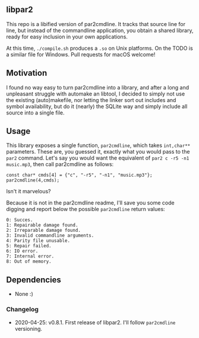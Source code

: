 ## libpar2

This repo is a libified version of par2cmdline. It tracks that source line for line, but instead of the commandline application, you obtain a shared library, ready for easy inclusion in your own applications.

At this time, `./compile.sh` produces a `.so` on Unix platforms. On the TODO is a similar file for Windows. Pull requests for macOS welcome!

## Motivation

I found no way easy to turn par2cmdline into a library, and after a long and unpleasant struggle with automake an libtool, I decided to simply not use the existing (auto)makefile, nor letting the linker sort out includes and symbol availability, but do it (nearly) the SQLite way and simply include all source into a single file.

## Usage

This library exposes a single function, `par2cmdline`, which takes `int,char**` parameters. These are, you guessed it, exactly what you would pass to the `par2` command. Let's say you would want the equivalent of `par2 c -r5 -n1 music.mp3`, then call par2cmdline as follows:

	const char* cmds[4] = {"c", "-r5", "-n1", "music.mp3"};
	par2cmdline(4,cmds);

Isn't it marvelous?

Because it is not in the par2cmdline readme, I'll save you some code digging and report below the possible `par2cmdline` return values:

	0: Succes.
	1: Repairable damage found.
	2: Irreparable damage found.
	3: Invalid commandline arguments.
	4: Parity file unusable.
	5: Repair failed.
	6: IO error.
	7: Internal error.
	8: Out of memory.

## Dependencies

 * None :)

### Changelog

 * 2020-04-25: v0.8.1. First release of libpar2. I'll follow `par2cmdline` versioning.
